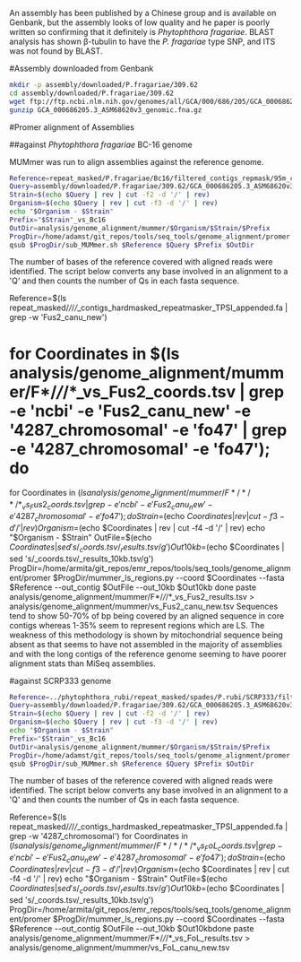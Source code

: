 An assembly has been published by a Chinese group and is available on Genbank, but the assembly looks of low quality and he paper is poorly written so confirming that it definitely is _Phytophthora fragariae_. BLAST analysis has shown β-tubulin to have the _P. fragariae_ type SNP, and ITS was not found by BLAST.

#Assembly downloaded from Genbank

```bash
mkdir -p assembly/downloaded/P.fragariae/309.62
cd assembly/downloaded/P.fragariae/309.62
wget ftp://ftp.ncbi.nlm.nih.gov/genomes/all/GCA/000/686/205/GCA_000686205.3_ASM68620v3/GCA_000686205.3_ASM68620v3_genomic.fna.gz
gunzip GCA_000686205.3_ASM68620v3_genomic.fna.gz
```

#Promer alignment of Assemblies

##against _Phytophthora fragariae_ BC-16 genome

MUMmer was run to align assemblies against the reference genome.

```bash
Reference=repeat_masked/P.fragariae/Bc16/filtered_contigs_repmask/95m_contigs_softmasked_repeatmasker_TPSI_appended.fa
Query=assembly/downloaded/P.fragariae/309.62/GCA_000686205.3_ASM68620v3_genomic.fna
Strain=$(echo $Query | rev | cut -f2 -d '/' | rev)
Organism=$(echo $Query | rev | cut -f3 -d '/' | rev)
echo "$Organism - $Strain"
Prefix="$Strain"_vs_Bc16
OutDir=analysis/genome_alignment/mummer/$Organism/$Strain/$Prefix
ProgDir=/home/adamst/git_repos/tools/seq_tools/genome_alignment/promer
qsub $ProgDir/sub_MUMmer.sh $Reference $Query $Prefix $OutDir
```

The number of bases of the reference covered with aligned reads were identified. The script below converts any base involved in an alignment to a 'Q' and then counts the number of Qs in each fasta sequence.

Reference=$(ls repeat_masked/*/*/*/*_contigs_hardmasked_repeatmasker_TPSI_appended.fa | grep -w 'Fus2_canu_new')
# for Coordinates in $(ls analysis/genome_alignment/mummer/F*/*/*/*_vs_Fus2_coords.tsv | grep -e 'ncbi' -e 'Fus2_canu_new' -e '4287_chromosomal' -e 'fo47' | grep -e '4287_chromosomal' -e 'fo47'); do
for Coordinates in $(ls analysis/genome_alignment/mummer/F*/*/*/*_vs_Fus2_coords.tsv | grep -e 'ncbi' -e 'Fus2_canu_new' -e '4287_chromosomal' -e 'fo47'); do
Strain=$(echo $Coordinates | rev | cut -f3 -d '/' | rev)
Organism=$(echo $Coordinates | rev | cut -f4 -d '/' | rev)
echo "$Organism - $Strain"
OutFile=$(echo $Coordinates | sed 's/_coords.tsv/_results.tsv/g')
Out10kb=$(echo $Coordinates | sed 's/_coords.tsv/_results_10kb.tsv/g')
ProgDir=/home/armita/git_repos/emr_repos/tools/seq_tools/genome_alignment/promer
$ProgDir/mummer_ls_regions.py --coord $Coordinates --fasta $Reference --out_contig $OutFile --out_10kb $Out10kb
done
paste analysis/genome_alignment/mummer/F*/*/*/*_vs_Fus2_results.tsv > analysis/genome_alignment/mummer/vs_Fus2_canu_new.tsv
Sequences tend to show 50-70% of bp being covered by an aligned sequence in core contigs whereas 1-35% seem to represent regions which are LS. The weakness of this methodology is shown by mitochondrial sequence being absent as that seems to have not assembled in the majority of assemblies and with the long contigs of the reference genome seeming to have poorer alignment stats than MiSeq assemblies.

#against SCRP333 genome

```bash
Reference=../phytophthora_rubi/repeat_masked/spades/P.rubi/SCRP333/filtered_contigs_repmask/SCRP333_contigs_softmasked_repeatmasker_TPSI_appended.fa
Query=assembly/downloaded/P.fragariae/309.62/GCA_000686205.3_ASM68620v3_genomic.fna
Strain=$(echo $Query | rev | cut -f2 -d '/' | rev)
Organism=$(echo $Query | rev | cut -f3 -d '/' | rev)
echo "$Organism - $Strain"
Prefix="$Strain"_vs_Bc16
OutDir=analysis/genome_alignment/mummer/$Organism/$Strain/$Prefix
ProgDir=/home/adamst/git_repos/tools/seq_tools/genome_alignment/promer
qsub $ProgDir/sub_MUMmer.sh $Reference $Query $Prefix $OutDir
```

The number of bases of the reference covered with aligned reads were identified. The script below converts any base involved in an alignment to a 'Q' and then counts the number of Qs in each fasta sequence.


Reference=$(ls repeat_masked/*/*/*/*_contigs_hardmasked_repeatmasker_TPSI_appended.fa | grep -w '4287_chromosomal')
for Coordinates in $(ls analysis/genome_alignment/mummer/F*/*/*/*_vs_FoL_coords.tsv | grep -e 'ncbi' -e 'Fus2_canu_new' -e '4287_chromosomal' -e 'fo47'); do
  Strain=$(echo $Coordinates | rev | cut -f3 -d '/' | rev)
  Organism=$(echo $Coordinates | rev | cut -f4 -d '/' | rev)
  echo "$Organism - $Strain"
  OutFile=$(echo $Coordinates | sed 's/_coords.tsv/_results.tsv/g')
  Out10kb=$(echo $Coordinates | sed 's/_coords.tsv/_results_10kb.tsv/g')
  ProgDir=/home/armita/git_repos/emr_repos/tools/seq_tools/genome_alignment/promer
  $ProgDir/mummer_ls_regions.py --coord $Coordinates --fasta $Reference --out_contig $OutFile --out_10kb $Out10kbdone
paste analysis/genome_alignment/mummer/F*/*/*/*_vs_FoL_results.tsv > analysis/genome_alignment/mummer/vs_FoL_canu_new.tsv
